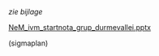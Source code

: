 *zie bijlage*

[NeM_ivm_startnota_grup_durmevallei.pptx](best/NeM_ivm_startnota_grup_durmevallei.pdf)

(sigmaplan)

